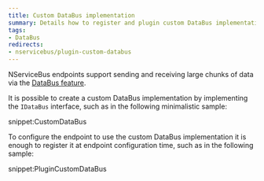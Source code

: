 ```yaml
---
title: Custom DataBus implementation
summary: Details how to register and plugin custom DataBus implementation into an endpoint.
tags:
- DataBus
redirects:
- nservicebus/plugin-custom-databus
---
```


NServiceBus endpoints support sending and receiving large chunks of data via the [DataBus feature](databus.md).

It is possible to create a custom DataBus implementation by implementing the `IDataBus` interface, such as in the following minimalistic sample:

snippet:CustomDataBus

To configure the endpoint to use the custom DataBus implementation it is enough to register it at endpoint configuration time, such as in the following sample:

snippet:PluginCustomDataBus